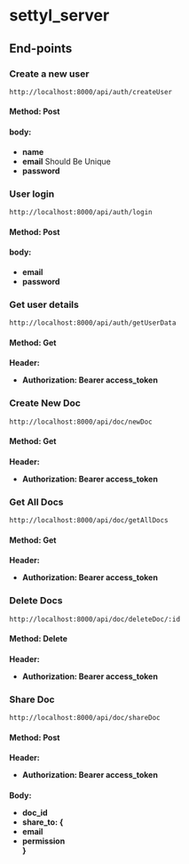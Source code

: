# settyl_server

## End-points

### Create a new user
    http://localhost:8000/api/auth/createUser

#### Method: Post
#### body: 
<ul>
<li><b>name</b></li>
<li><b>email</b> Should Be Unique</li>
<li><b>password</b></li>
</ul>

### User login
    http://localhost:8000/api/auth/login

#### Method: Post
#### body: 
<ul>
<li><b>email</b></li>
<li><b>password</b></li>
</ul>

### Get user details
    http://localhost:8000/api/auth/getUserData

#### Method: Get
#### Header: <ul><li><b>Authorization:</b> Bearer access_token</li></ul>

### Create New Doc
    http://localhost:8000/api/doc/newDoc

#### Method: Get
#### Header: <ul><li><b>Authorization:</b> Bearer access_token</li></ul>

### Get All Docs
    http://localhost:8000/api/doc/getAllDocs

#### Method: Get
#### Header: <ul><li><b>Authorization:</b> Bearer access_token</li></ul>

### Delete Docs
    http://localhost:8000/api/doc/deleteDoc/:id

#### Method: Delete
#### Header: <ul><li><b>Authorization:</b> Bearer access_token</li></ul>

### Share Doc
    http://localhost:8000/api/doc/shareDoc

#### Method: Post
#### Header: <ul><li><b>Authorization:</b> Bearer access_token</li></ul>
#### Body: <ul> <li>doc_id</li> <li>share_to: {<li>email</li> <li>permission</li>}</li></ul>

